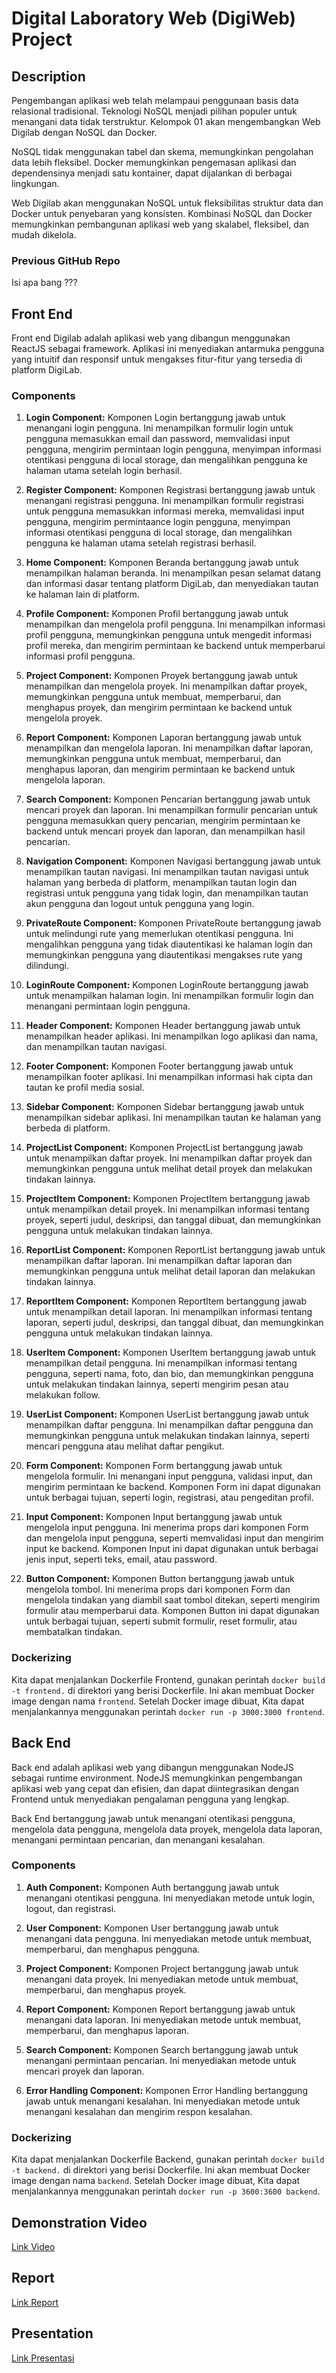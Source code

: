 # Digital Laboratory Web (DigiWeb) Project

## Description
Pengembangan aplikasi web telah melampaui penggunaan basis data relasional tradisional. Teknologi NoSQL menjadi pilihan populer untuk menangani data tidak terstruktur. Kelompok 01 akan mengembangkan Web Digilab dengan NoSQL dan Docker. 

NoSQL tidak menggunakan tabel dan skema, memungkinkan pengolahan data lebih fleksibel. Docker memungkinkan pengemasan aplikasi dan dependensinya menjadi satu kontainer, dapat dijalankan di berbagai lingkungan. 

Web Digilab akan menggunakan NoSQL untuk fleksibilitas struktur data dan Docker untuk penyebaran yang konsisten. Kombinasi NoSQL dan Docker memungkinkan pembangunan aplikasi web yang skalabel, fleksibel, dan mudah dikelola.

### Previous GitHub Repo
Isi apa bang ???

## Front End
Front end Digilab adalah aplikasi web yang dibangun menggunakan ReactJS sebagai framework. Aplikasi ini menyediakan antarmuka pengguna yang intuitif dan responsif untuk mengakses fitur-fitur yang tersedia di platform DigiLab.


### Components
1. **Login Component:**
Komponen Login bertanggung jawab untuk menangani login pengguna. Ini menampilkan formulir login untuk pengguna memasukkan email dan password, memvalidasi input pengguna, mengirim permintaan login pengguna, menyimpan informasi otentikasi pengguna di local storage, dan mengalihkan pengguna ke halaman utama setelah login berhasil.

2. **Register Component:**
Komponen Registrasi bertanggung jawab untuk menangani registrasi pengguna. Ini menampilkan formulir registrasi untuk pengguna memasukkan informasi mereka, memvalidasi input pengguna, mengirim permintaance login pengguna, menyimpan informasi otentikasi pengguna di local storage, dan mengalihkan pengguna ke halaman utama setelah registrasi berhasil.

3. **Home Component:**
Komponen Beranda bertanggung jawab untuk menampilkan halaman beranda. Ini menampilkan pesan selamat datang dan informasi dasar tentang platform DigiLab, dan menyediakan tautan ke halaman lain di platform.

4. **Profile Component:**
Komponen Profil bertanggung jawab untuk menampilkan dan mengelola profil pengguna. Ini menampilkan informasi profil pengguna, memungkinkan pengguna untuk mengedit informasi profil mereka, dan mengirim permintaan ke backend untuk memperbarui informasi profil pengguna.

5. **Project Component:**
Komponen Proyek bertanggung jawab untuk menampilkan dan mengelola proyek. Ini menampilkan daftar proyek, memungkinkan pengguna untuk membuat, memperbarui, dan menghapus proyek, dan mengirim permintaan ke backend untuk mengelola proyek.

6. **Report Component:**
Komponen Laporan bertanggung jawab untuk menampilkan dan mengelola laporan. Ini menampilkan daftar laporan, memungkinkan pengguna untuk membuat, memperbarui, dan menghapus laporan, dan mengirim permintaan ke backend untuk mengelola laporan.

7. **Search Component:**
Komponen Pencarian bertanggung jawab untuk mencari proyek dan laporan. Ini menampilkan formulir pencarian untuk pengguna memasukkan query pencarian, mengirim permintaan ke backend untuk mencari proyek dan laporan, dan menampilkan hasil pencarian.

8. **Navigation Component:**
Komponen Navigasi bertanggung jawab untuk menampilkan tautan navigasi. Ini menampilkan tautan navigasi untuk halaman yang berbeda di platform, menampilkan tautan login dan registrasi untuk pengguna yang tidak login, dan menampilkan tautan akun pengguna dan logout untuk pengguna yang login.

9. **PrivateRoute Component:**
Komponen PrivateRoute bertanggung jawab untuk melindungi rute yang memerlukan otentikasi pengguna. Ini mengalihkan pengguna yang tidak diautentikasi ke halaman login dan memungkinkan pengguna yang diautentikasi mengakses rute yang dilindungi.

10. **LoginRoute Component:**
Komponen LoginRoute bertanggung jawab untuk menampilkan halaman login. Ini menampilkan formulir login dan menangani permintaan login pengguna.

11. **Header Component:**
Komponen Header bertanggung jawab untuk menampilkan header aplikasi. Ini menampilkan logo aplikasi dan nama, dan menampilkan tautan navigasi.

12. **Footer Component:**
Komponen Footer bertanggung jawab untuk menampilkan footer aplikasi. Ini menampilkan informasi hak cipta dan tautan ke profil media sosial.

13. **Sidebar Component:**
Komponen Sidebar bertanggung jawab untuk menampilkan sidebar aplikasi. Ini menampilkan tautan ke halaman yang berbeda di platform.

14. **ProjectList Component:**
Komponen ProjectList bertanggung jawab untuk menampilkan daftar proyek. Ini menampilkan daftar proyek dan memungkinkan pengguna untuk melihat detail proyek dan melakukan tindakan lainnya.

15. **ProjectItem Component:**
Komponen ProjectItem bertanggung jawab untuk menampilkan detail proyek. Ini menampilkan informasi tentang proyek, seperti judul, deskripsi, dan tanggal dibuat, dan memungkinkan pengguna untuk melakukan tindakan lainnya.

16. **ReportList Component:**
Komponen ReportList bertanggung jawab untuk menampilkan daftar laporan. Ini menampilkan daftar laporan dan memungkinkan pengguna untuk melihat detail laporan dan melakukan tindakan lainnya.

17. **ReportItem Component:**
Komponen ReportItem bertanggung jawab untuk menampilkan detail laporan. Ini menampilkan informasi tentang laporan, seperti judul, deskripsi, dan tanggal dibuat, dan memungkinkan pengguna untuk melakukan tindakan lainnya.

18. **UserItem Component:**
Komponen UserItem bertanggung jawab untuk menampilkan detail pengguna. Ini menampilkan informasi tentang pengguna, seperti nama, foto, dan bio, dan memungkinkan pengguna untuk melakukan tindakan lainnya, seperti mengirim pesan atau melakukan follow.

19. **UserList Component:**
Komponen UserList bertanggung jawab untuk menampilkan daftar pengguna. Ini menampilkan daftar pengguna dan memungkinkan pengguna untuk melakukan tindakan lainnya, seperti mencari pengguna atau melihat daftar pengikut.

20. **Form Component:**
Komponen Form bertanggung jawab untuk mengelola formulir. Ini menangani input pengguna, validasi input, dan mengirim permintaan ke backend. Komponen Form ini dapat digunakan untuk berbagai tujuan, seperti login, registrasi, atau pengeditan profil.

21. **Input Component:**
Komponen Input bertanggung jawab untuk mengelola input pengguna. Ini menerima props dari komponen Form dan mengelola input pengguna, seperti memvalidasi input dan mengirim input ke backend. Komponen Input ini dapat digunakan untuk berbagai jenis input, seperti teks, email, atau password.

22. **Button Component:**
Komponen Button bertanggung jawab untuk mengelola tombol. Ini menerima props dari komponen Form dan mengelola tindakan yang diambil saat tombol ditekan, seperti mengirim formulir atau memperbarui data. Komponen Button ini dapat digunakan untuk berbagai tujuan, seperti submit formulir, reset formulir, atau membatalkan tindakan.

### Dockerizing
Kita dapat menjalankan Dockerfile Frontend, gunakan perintah `docker build -t frontend.` di direktori yang berisi Dockerfile. Ini akan membuat Docker image dengan nama `frontend`. Setelah Docker image dibuat, Kita dapat menjalankannya menggunakan perintah `docker run -p 3000:3000 frontend`.

## Back End
Back end adalah aplikasi web yang dibangun menggunakan NodeJS sebagai runtime environment. NodeJS memungkinkan pengembangan aplikasi web yang cepat dan efisien, dan dapat diintegrasikan dengan Frontend untuk menyediakan pengalaman pengguna yang lengkap.

Back End bertanggung jawab untuk menangani otentikasi pengguna, mengelola data pengguna, mengelola data proyek, mengelola data laporan, menangani permintaan pencarian, dan menangani kesalahan.


### Components
1. **Auth Component:**
Komponen Auth bertanggung jawab untuk menangani otentikasi pengguna. Ini menyediakan metode untuk login, logout, dan registrasi.

2. **User Component:**
Komponen User bertanggung jawab untuk menangani data pengguna. Ini menyediakan metode untuk membuat, memperbarui, dan menghapus pengguna.

3. **Project Component:**
Komponen Project bertanggung jawab untuk menangani data proyek. Ini menyediakan metode untuk membuat, memperbarui, dan menghapus proyek.

4. **Report Component:**
Komponen Report bertanggung jawab untuk menangani data laporan. Ini menyediakan metode untuk membuat, memperbarui, dan menghapus laporan.

5. **Search Component:**
Komponen Search bertanggung jawab untuk menangani permintaan pencarian. Ini menyediakan metode untuk mencari proyek dan laporan.

6. **Error Handling Component:**
Komponen Error Handling bertanggung jawab untuk menangani kesalahan. Ini menyediakan metode untuk menangani kesalahan dan mengirim respon kesalahan.

### Dockerizing
Kita dapat menjalankan Dockerfile Backend, gunakan perintah `docker build -t backend.` di direktori yang berisi Dockerfile. Ini akan membuat Docker image dengan nama `backend`. Setelah Docker image dibuat, Kita dapat menjalankannya menggunakan perintah `docker run -p 3600:3600 backend`.

## Demonstration Video
[Link Video](https://github.com/Evandita/Docker)

## Report
[Link Report](https://github.com/Evandita/Docker)

## Presentation
[Link Presentasi](https://www.canva.com/design/DAGGjwpPZHc/S4d1XdodB1ODNVvyFUyj8Q/edit?utm_content=DAGGjwpPZHc&utm_campaign=designshare&utm_medium=link2&utm_source=sharebutton)


